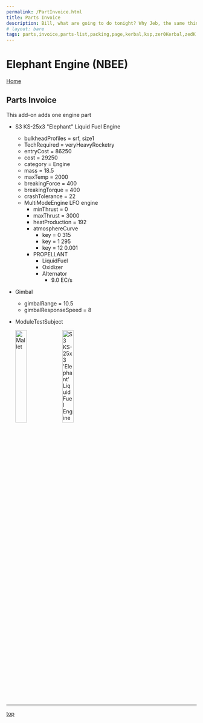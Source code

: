 ```yaml
---
permalink: /PartInvoice.html
title: Parts Invoice
description: Bill, what are going to do tonight? Why Jeb, the same thing we do every night, Take over the world!
# layout: bare
tags: parts,invoice,parts-list,packing,page,kerbal,ksp,zer0Kerbal,zedK
---
```


<!-- PartInvoice.md v1.1.3.1
Elephant Engine (NBEE)
created: 01 Feb 2022
updated: 30 Mar 2022 -->
<script src="https://kit.fontawesome.com/0ea5493613.js" crossorigin="anonymous"></script>
<i class="fa fa-gear fa-spin fa-3x" style="color: firebrick"></i>
# Elephant Engine (NBEE)

[Home](./index.md)

## Parts Invoice

This add-on adds one engine part

* S3 KS-25x3 "Elephant" Liquid Fuel Engine
  * bulkheadProfiles = srf, size1
  * TechRequired = veryHeavyRocketry
  * entryCost = 86250
  * cost = 29250
  * category = Engine
  * mass = 18.5
  * maxTemp = 2000
  * breakingForce = 400
  * breakingTorque = 400
  * crashTolerance = 22
  * MultiModeEngine LFO engine
    * minThrust = 0
    * maxThrust = 3000
    * heatProduction = 192
    * atmosphereCurve
      * key = 0 315
      * key = 1 295
      * key = 12 0.001
    * PROPELLANT
      * LiquidFuel
      * Oxidizer
      * Alternator
        * 9.0 EC/s
* Gimbal
  * gimbalRange = 10.5
  * gimbalResponseSpeed = 8
* ModuleTestSubject

  <img src="NBengineElephant_icon" alt="Mallet" width="25%" height="25%" /> <img src="https://raw.githubusercontent.com/zer0Kerbal/ElephantEngine/master/GameData/NecroBones/ElephantEngine/Parts/%40thumbs/NBengineElephant_icon" alt="S3 KS-25x3 'Elephant' Liquid Fuel Engine" width="25%" height="25%" />

---

[top](#Parts-Invoice)

<!-- this file CC BY-ND 4.0 by zer0Kerbal -->
